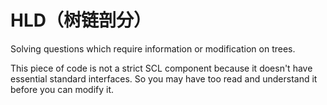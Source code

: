 # HLD（树链剖分）

Solving questions which require information or modification on trees.

This piece of code is not a strict SCL component because it doesn't have essential standard interfaces. So you may have too read and understand it before you can modify it.